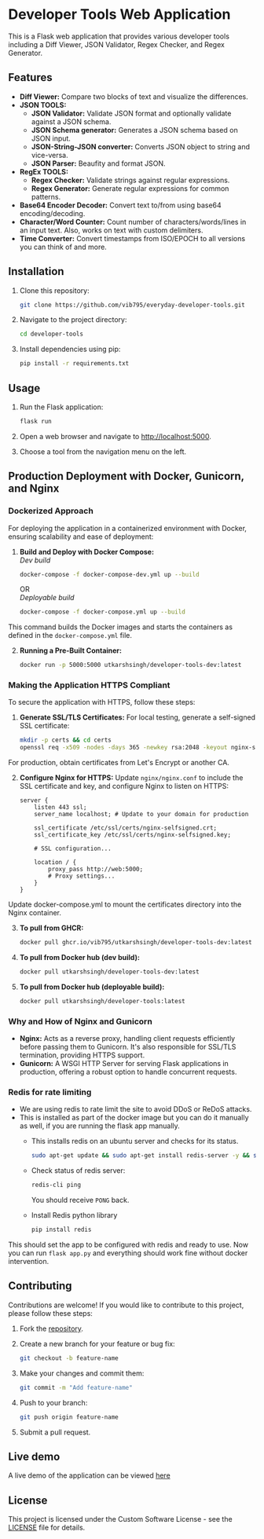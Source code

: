 # Developer Tools Web Application

This is a Flask web application that provides various developer tools including a Diff Viewer, JSON Validator, Regex Checker, and Regex Generator.

## Features

- **Diff Viewer:** Compare two blocks of text and visualize the differences.
- **JSON TOOLS:**
    - **JSON Validator:** Validate JSON format and optionally validate against a JSON schema.
    - **JSON Schema generator:** Generates a JSON schema based on JSON input.
    - **JSON-String-JSON converter:** Converts JSON object to string and vice-versa.
    - **JSON Parser:** Beaufity and format JSON.
- **RegEx TOOLS:**
    - **Regex Checker:** Validate strings against regular expressions.
    - **Regex Generator:** Generate regular expressions for common patterns.
- **Base64 Encoder Decoder:** Convert text to/from using base64 encoding/decoding.
- **Character/Word Counter:** Count number of characters/words/lines in an input text. Also, works on text with custom delimiters.
- **Time Converter:** Convert timestamps from ISO/EPOCH to all versions you can think of and more.

## Installation

1. Clone this repository:

    ```bash
    git clone https://github.com/vib795/everyday-developer-tools.git
    ```

2. Navigate to the project directory:

    ```bash
    cd developer-tools
    ```

3. Install dependencies using pip:

    ```bash
    pip install -r requirements.txt
    ```

## Usage

1. Run the Flask application:

    ```bash
    flask run
    ```

2. Open a web browser and navigate to [http://localhost:5000](http://localhost:5000).

3. Choose a tool from the navigation menu on the left.

## Production Deployment with Docker, Gunicorn, and Nginx
### Dockerized Approach
For deploying the application in a containerized environment with Docker, ensuring scalability and ease of deployment:

1. **Build and Deploy with Docker Compose:** 
    <br/>_Dev build_
    ```bash
    docker-compose -f docker-compose-dev.yml up --build
    ```
    OR
    <br/> _Deployable build_
    ```bash
    docker-compose -f docker-compose.yml up --build
    ``` 
    
This command builds the Docker images and starts the containers as defined in the `docker-compose.yml` file.

2. **Running a Pre-Built Container:**
    ```bash
    docker run -p 5000:5000 utkarshsingh/developer-tools-dev:latest
    ```

### Making the Application HTTPS Compliant
To secure the application with HTTPS, follow these steps:

1. **Generate SSL/TLS Certificates:**
For local testing, generate a self-signed SSL certificate:
    ```bash
    mkdir -p certs && cd certs
    openssl req -x509 -nodes -days 365 -newkey rsa:2048 -keyout nginx-selfsigned.key -out nginx-selfsigned.crt
    ```

For production, obtain certificates from Let's Encrypt or another CA.

2. **Configure Nginx for HTTPS:**
Update `nginx/nginx.conf` to include the SSL certificate and key, and configure Nginx to listen on HTTPS:
    ```nginx
    server {
        listen 443 ssl;
        server_name localhost; # Update to your domain for production

        ssl_certificate /etc/ssl/certs/nginx-selfsigned.crt;
        ssl_certificate_key /etc/ssl/certs/nginx-selfsigned.key;

        # SSL configuration...

        location / {
            proxy_pass http://web:5000;
            # Proxy settings...
        }
    }
    ```
Update docker-compose.yml to mount the certificates directory into the Nginx container.

3. **To pull from GHCR:**
    ```bash
    docker pull ghcr.io/vib795/utkarshsingh/developer-tools-dev:latest
    ```

4. **To pull from Docker hub (dev build):**
    ```bash
    docker pull utkarshsingh/developer-tools-dev:latest
    ```

5. **To pull from Docker hub (deployable build):**
    ```bash
    docker pull utkarshsingh/developer-tools:latest
    ```

### Why and How of Nginx and Gunicorn
- **Nginx:** Acts as a reverse proxy, handling client requests efficiently before passing them to Gunicorn. It's also responsible for SSL/TLS termination, providing HTTPS support.
- **Gunicorn:** A WSGI HTTP Server for serving Flask applications in production, offering a robust option to handle concurrent requests.

### Redis for rate limiting
- We are using redis to rate limit the site to avoid DDoS or ReDoS attacks.
- This is installed as part of the docker image but you can do it manually as well, if you are running the flask app manually.
    - This installs redis on an ubuntu server and checks for its status.   
        ```bash 
        sudo apt-get update && sudo apt-get install redis-server -y && sudo systemctl status redis
        ```
    
    - Check status of redis server:
        ```bash
        redis-cli ping
        ```
        You should receive `PONG` back.
    - Install Redis python library
        ```bash
        pip install redis
        ```
    
This should set the app to be configured with redis and ready to use. Now you can run `flask app.py` and everything should work fine without docker intervention.


## Contributing

Contributions are welcome! If you would like to contribute to this project, please follow these steps:

1. Fork the [repository](https://github.com/vib795/everyday-developer-tools.git).

2. Create a new branch for your feature or bug fix:

    ```bash
    git checkout -b feature-name
    ```

3. Make your changes and commit them:

    ```bash
    git commit -m "Add feature-name"
    ```

4. Push to your branch:

    ```bash
    git push origin feature-name
    ```

5. Submit a pull request.

## Live demo
A live demo of the application can be viewed [here](https://utkarshsingh0609.pythonanywhere.com/)

## License

This project is licensed under the Custom Software License - see the [LICENSE](LICENSE) file for details.
